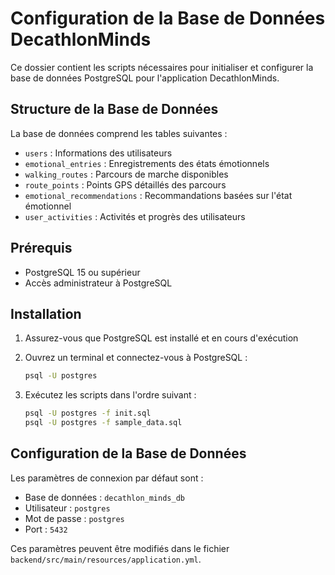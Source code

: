 # Configuration de la Base de Données DecathlonMinds

Ce dossier contient les scripts nécessaires pour initialiser et configurer la base de données PostgreSQL pour l'application DecathlonMinds.

## Structure de la Base de Données

La base de données comprend les tables suivantes :
- `users` : Informations des utilisateurs
- `emotional_entries` : Enregistrements des états émotionnels
- `walking_routes` : Parcours de marche disponibles
- `route_points` : Points GPS détaillés des parcours
- `emotional_recommendations` : Recommandations basées sur l'état émotionnel
- `user_activities` : Activités et progrès des utilisateurs

## Prérequis

- PostgreSQL 15 ou supérieur
- Accès administrateur à PostgreSQL

## Installation

1. Assurez-vous que PostgreSQL est installé et en cours d'exécution
2. Ouvrez un terminal et connectez-vous à PostgreSQL :
   ```bash
   psql -U postgres
   ```

3. Exécutez les scripts dans l'ordre suivant :
   ```bash
   psql -U postgres -f init.sql
   psql -U postgres -f sample_data.sql
   ```

## Configuration de la Base de Données

Les paramètres de connexion par défaut sont :
- Base de données : `decathlon_minds_db`
- Utilisateur : `postgres`
- Mot de passe : `postgres`
- Port : `5432`

Ces paramètres peuvent être modifiés dans le fichier `backend/src/main/resources/application.yml`.
